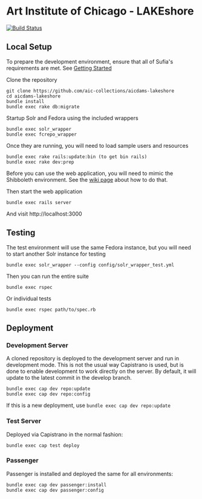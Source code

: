 # Art Institute of Chicago - LAKEshore

[![Build Status](https://travis-ci.org/aic-collections/aicdams-lakeshore.svg?branch=master)](https://travis-ci.org/aic-collections/aicdams-lakeshore)

## Local Setup

To prepare the development environment, ensure that all of Sufia's requirements are met.
See [Getting Started](https://github.com/projecthydra/sufia#getting-started)

Clone the repository

    git clone https://github.com/aic-collections/aicdams-lakeshore
    cd aicdams-lakeshore
    bundle install
    bundle exec rake db:migrate

Startup Solr and Fedora using the included wrappers

    bundle exec solr_wrapper
    bundle exec fcrepo_wrapper

Once they are running, you will need to load sample users and resources

    bundle exec rake rails:update:bin (to get bin rails)
    bundle exec rake dev:prep

Before you can use the web application, you will need to mimic the Shibboleth environment. See the
[wiki page](https://github.com/aic-collections/aicdams-lakeshore/wiki/Faking-Shibboleth-Authentication)
about how to do that.

Then start the web application

    bundle exec rails server

And visit http://localhost:3000

## Testing

The test environment will use the same Fedora instance, but you will need to start another Solr instance
for testing

    bundle exec solr_wrapper --config config/solr_wrapper_test.yml

Then you can run the entire suite

    bundle exec rspec

Or individual tests

    bundle exec rspec path/to/spec.rb

## Deployment

### Development Server

A cloned repository is deployed to the development server and run in development mode.
This is not the usual way Capistrano is used, but is done to enable development to work directly on the
server. By default, it will update to the latest commit in the develop branch.

    bundle exec cap dev repo:update
    bundle exec cap dev repo:config

If this is a new deployment, use `bundle exec cap dev repo:update`

### Test Server

Deployed via Capistrano in the normal fashion:

    bundle exec cap test deploy

### Passenger

Passenger is installed and deployed the same for all environments:

    bundle exec cap dev passenger:install
    bundle exec cap dev passenger:config
